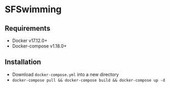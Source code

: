 # SFSwimming

## Requirements
* Docker v17.12.0+
* Docker-compose v1.18.0+

## Installation
* Download `docker-compose.yml` into a new directory
* `docker-compose pull && docker-compose build && docker-compose up -d`
